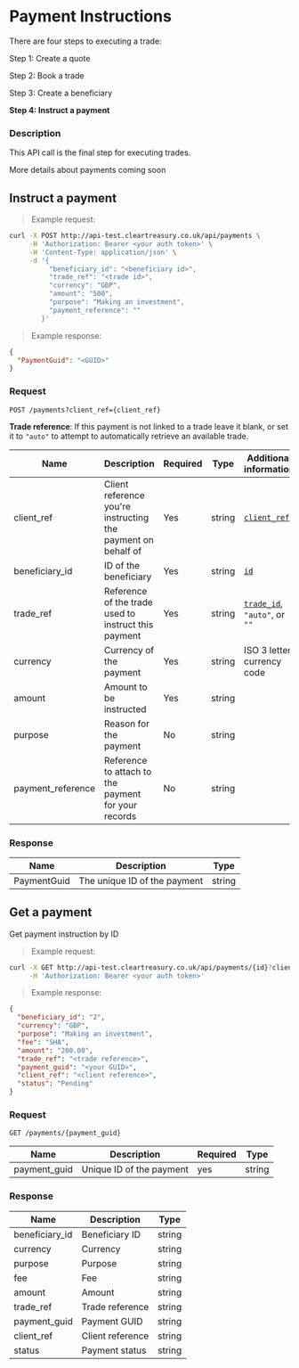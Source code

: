 # Payment Instructions

There are four steps to executing a trade:

Step 1: Create a quote

Step 2: Book a trade

Step 3: Create a beneficiary

**Step 4: Instruct a payment**

### Description

This API call is the final step for executing trades.

<!-- TODO: add details about how payments work -->
<aside class="warning">
  More details about payments coming soon
</aside>

## Instruct a payment

> Example request:

```bash
curl -X POST http://api-test.cleartreasury.co.uk/api/payments \
     -H 'Authorization: Bearer <your auth token>' \
     -H 'Content-Type: application/json' \
     -d '{
          "beneficiary_id": "<beneficiary id>",
          "trade_ref": "<trade id>",
          "currency": "GBP",
          "amount": "500",
          "purpose": "Making an investment",
          "payment_reference": ""
        }'
```

> Example response:

```json
{
  "PaymentGuid": "<GUID>"
}
```

### Request

`POST /payments?client_ref={client_ref}`

**Trade reference**: If this payment is not linked to a trade leave it blank, or
set it to `"auto"` to attempt to automatically retrieve an available trade.

| Name              | Description                                                  | Required | Type   | Additional information                       |
| ----------------- | ------------------------------------------------------------ | -------- | ------ | -------------------------------------------- |
| client_ref        | Client reference you're instructing the payment on behalf of | Yes      | string | [`client_ref`](#create-a-client)             |
| beneficiary_id    | ID of the beneficiary                                        | Yes      | string | [`id`](#create-a-beneficiary)                |
| trade_ref         | Reference of the trade used to instruct this payment         | Yes      | string | [`trade_id`](#book-trade), `"auto"`, or `""` |
| currency          | Currency of the payment                                      | Yes      | string | ISO 3 letter currency code                   |
| amount            | Amount to be instructed                                      | Yes      | string |                                              |
| purpose           | Reason for the payment                                       | No       | string |                                              |
| payment_reference | Reference to attach to the payment for your records          | No       | string |                                              |

### Response

| Name        | Description                  | Type   |
| ----------- | ---------------------------- | ------ |
| PaymentGuid | The unique ID of the payment | string |

<!-- ## List all payments

Retrieve a list of all payment you have access to.

> Example reequest:

```bash
curl -X GET http://api-test.cleartreasury.co.uk/api/payments \
     -H 'Authorization: Bearer <your auth token>'
```

> Example response:

```json
[
  {
    "beneficiary_id": "2",
    "currency": "GBP",
    "purpose": "Making an investment",
    "fee": "SHA",
    "amount": "200.00",
    "trade_ref": "<trade reference>",
    "payment_guid": "<your GUID>",
    "client_ref": "<client reference>",
    "status": "Pending"
  },
  {
    "beneficiary_id": "1",
    "currency": "GBP",
    "purpose": "Making an investment",
    "fee": "SHA",
    "amount": "100.00",
    "trade_ref": "<trade reference>",
    "payment_guid": "<your GUID>",
    "client_ref": "<client reference>",
    "status": "Paid"
  }
]
```

### Request

`GET /payments`

### Response

### Response

| Name           | Description      | Type   |
| -------------- | ---------------- | ------ |
| beneficiary_id | Beneficiary ID   | string |
| currency       | Currency         | string |
| purpose        | Purpose          | string |
| fee            | Fee              | string |
| amount         | Amount           | string |
| trade_ref      | Trade reference  | string |
| payment_guid   | Payment GUID     | string |
| client_ref     | Client reference | string |
| status         | Payment status   | string | -->

## Get a payment

Get payment instruction by ID

> Example request:

```bash
curl -X GET http://api-test.cleartreasury.co.uk/api/payments/{id}?client_ref={{client_ref}} \
     -H 'Authorization: Bearer <your auth token>'
```

> Example response:

```json
{
  "beneficiary_id": "2",
  "currency": "GBP",
  "purpose": "Making an investment",
  "fee": "SHA",
  "amount": "200.00",
  "trade_ref": "<trade reference>",
  "payment_guid": "<your GUID>",
  "client_ref": "<client reference>",
  "status": "Pending"
}
```

### Request

`GET /payments/{payment_guid}`

| Name         | Description              | Required | Type   |
| ------------ | ------------------------ | -------- | ------ |
| payment_guid | Unique ID of the payment | yes      | string |

### Response

| Name           | Description      | Type   |
| -------------- | ---------------- | ------ |
| beneficiary_id | Beneficiary ID   | string |
| currency       | Currency         | string |
| purpose        | Purpose          | string |
| fee            | Fee              | string |
| amount         | Amount           | string |
| trade_ref      | Trade reference  | string |
| payment_guid   | Payment GUID     | string |
| client_ref     | Client reference | string |
| status         | Payment status   | string |

<!--
## List payments by date

Retrieve payment instruction list inclusive of from and to dates.

> Example request:

```bash
curl -X GET http://api-test.cleartreasury.co.uk/api/payments?fromDate={fromDate}&toDate={toDate} \
     -H 'Authorization: Bearer <your auth token>'
```

> Example response:

```json
[
  {
    "Intermediary": "string",
    "AccountName": "string",
    "AccountNumber": "string",
    "Address": "string",
    "BankName": "string",
    "CCY": "string",
    "Notes": "string",
    "SortCode": "string",
    "Swift": "string",
    "CountryCode": "string",
    "Email": "string",
    "BenAddress": "string",
    "CNAPS": "string",
    "Purpose": "string",
    "ChargeCode": "string",
    "Amount": 0,
    "PaymentReference": "string",
    "TradeReference": "string",
    "tra_client_id": 0,
    "pin_id": 0,
    "PaymentGUID": "00000000-0000-0000-0000-000000000000",
    "opi_id": 0,
    "CreationDate": "2019-10-17T11:27:23.691Z",
    "Status": "string",
    "exportedDate": "2019-10-17T11:27:23.691Z"
  }
]
```

### Request

`GET /paymentinstruction?fromDate={fromDate}&toDate={toDate}`

| Name     | Description                               | Required | Type   |
| -------- | ----------------------------------------- | -------- | ------ |
| fromDate | Inclusive from date. In `yyyyMMdd` format | Yes      | string |
| toDate   | Inclusive to date. In `yyyyMMdd` format   | Yes      | string |

### Response

| Name             | Description | Type    |
| ---------------- | ----------- | ------- |
| Intermediary     |             | string  |
| AccountName      |             | string  |
| AccountNumber    |             | string  |
| Address          |             | string  |
| BankName         |             | string  |
| CCY              |             | string  |
| Notes            |             | string  |
| SortCode         |             | string  |
| Swift            |             | string  |
| CountryCode      |             | string  |
| Email            |             | string  |
| BenAddress       |             | string  |
| CNAPS            |             | string  |
| Purpose          |             | string  |
| ChargeCode       |             | string  |
| Amount           |             | decimal |
| PaymentReference |             | string  |
| TradeReference   |             | string  |
| tra_client_id    |             | integer |
| pin_id           |             | integer |
| PaymentGUID      |             | string  |
| opi_id           |             | integer |
| CreationDate     |             | date    |
| Status           |             | string  |
| exportedDate     |             | date    |
-->

